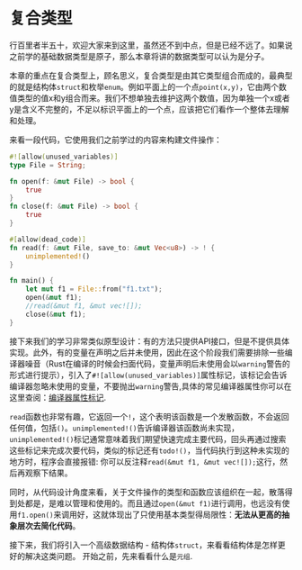 # 复合类型

行百里者半五十，欢迎大家来到这里，虽然还不到中点，但是已经不远了。如果说之前学的基础数据类型是原子，那么本章将讲的数据类型可以认为是分子。

本章的重点在复合类型上，顾名思义，复合类型是由其它类型组合而成的，最典型的就是结构体`struct`和枚举`enum`。例如平面上的一个点`point(x,y)`，它由两个数值类型的值x和y组合而来。我们不想单独去维护这两个数值，因为单独一个x或者y是含义不完整的，不足以标识平面上的一个点，应该把它们看作一个整体去理解和处理。

来看一段代码，它使用我们之前学过的内容来构建文件操作：
```rust
#![allow(unused_variables)]
type File = String;

fn open(f: &mut File) -> bool {
    true
}
fn close(f: &mut File) -> bool {
    true
}

#[allow(dead_code)]
fn read(f: &mut File, save_to: &mut Vec<u8>) -> ! {
    unimplemented!()
}

fn main() {
    let mut f1 = File::from("f1.txt");
    open(&mut f1);
    //read(&mut f1, &mut vec![]);
    close(&mut f1);
}
 ```

接下来我们的学习非常类似原型设计：有的方法只提供API接口，但是不提供具体实现。此外，有的变量在声明之后并未使用，因此在这个阶段我们需要排除一些编译器噪音（Rust在编译的时候会扫面代码，变量声明后未使用会以`warning`警告的形式进行提示），引入了`#![allow(unused_variables)]`属性标记，该标记会告诉编译器忽略未使用的变量，不要抛出`warning`警告,具体的常见编译器属性你可以在这里查阅：[编译器属性标记](../../compiler/attributes.md).

 `read`函数也非常有趣，它返回一个`!`，这个表明该函数是一个发散函数，不会返回任何值，包括`()`。`unimplemented!()`告诉编译器该函数尚未实现，`unimplemented!()`标记通常意味着我们期望快速完成主要代码，回头再通过搜索这些标记来完成次要代码，类似的标记还有`todo!()`，当代码执行到这种未实现的地方时，程序会直接报错: 你可以反注释`read(&mut f1, &mut vec![]);`这行，然后再观察下结果。

 同时，从代码设计角度来看，关于文件操作的类型和函数应该组织在一起，散落得到处都是，是难以管理和使用的。而且通过`open(&mut f1)`进行调用，也远没有使用`f1.open()`来调用好，这就体现出了只使用基本类型得局限性：**无法从更高的抽象层次去简化代码**。


接下来，我们将引入一个高级数据结构 - 结构体`struct`，来看看结构体是怎样更好的解决这类问题。 开始之前，先来看看什么是`元组`.
